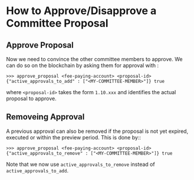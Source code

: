 How to Approve/Disapprove a Committee Proposal
==============================================

Approve Proposal
----------------

Now we need to convince the other committee members to approve. We can
do so on the blockchain by asking them for approval with :

    >>> approve_proposal <fee-paying-account> <proposal-id> {"active_approvals_to_add" : ["<MY-COMMITTEE-MEMBER>"]} true

where `<proposal-id>` takes the form `1.10.xxx` and identifies the
actual proposal to approve.

Removeing Approval
------------------

A previous approval can also be removed if the proposal is not yet
expired, executed or within the preview period. This is done by::

    >>> approve_proposal <fee-paying-account> <proposal-id> {"active_approvals_to_remove" : ["<MY-COMMITTEE-MEMBER>"]} true

Note that we now use `active_approvals_to_remove` instead of
`active_approvals_to_add`.


